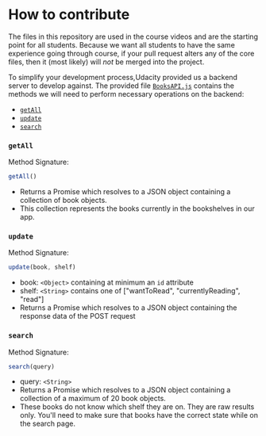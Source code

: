 # How to contribute

The files in this repository are used in the course videos and are the starting point for all students. Because we want all students to have the same experience going through course, if your pull request alters any of the core files, then it (most likely) will _not_ be merged into the project.


To simplify your development process,Udacity provided us a backend server  to develop against. The provided file [`BooksAPI.js`](src/BooksAPI.js) contains the methods we will need to perform necessary operations on the backend:

* [`getAll`](#getall)
* [`update`](#update)
* [`search`](#search)
### `getAll`

Method Signature:

```js
getAll()
```
* Returns a Promise which resolves to a JSON object containing a collection of book objects.
* This collection represents the books currently in the bookshelves in our app.

### `update`

Method Signature:
```js
update(book, shelf)
```

* book: `<Object>` containing at minimum an `id` attribute
* shelf: `<String>` contains one of ["wantToRead", "currentlyReading", "read"]  
* Returns a Promise which resolves to a JSON object containing the response data of the POST request

### `search`

Method Signature:

```js
search(query)
```

* query: `<String>`
* Returns a Promise which resolves to a JSON object containing a collection of a maximum of 20 book objects.
* These books do not know which shelf they are on. They are raw results only. You'll need to make sure that books have the correct state while on the search page.